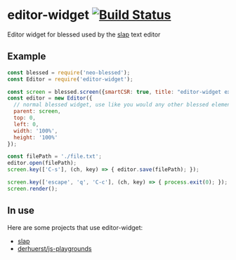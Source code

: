 # editor-widget [![Build Status](https://travis-ci.org/slap-editor/editor-widget.svg?branch=master)](https://travis-ci.org/slap-editor/editor-widget)
Editor widget for blessed used by the [slap](https://github.com/slap-editor/slap) text editor

## Example

```js
const blessed = require('neo-blessed');
const Editor = require('editor-widget');

const screen = blessed.screen({smartCSR: true, title: "editor-widget example"});
const editor = new Editor({
  // normal blessed widget, use like you would any other blessed element
  parent: screen,
  top: 0,
  left: 0,
  width: '100%',
  height: '100%'
});

const filePath = './file.txt';
editor.open(filePath);
screen.key(['C-s'], (ch, key) => { editor.save(filePath); });

screen.key(['escape', 'q', 'C-c'], (ch, key) => { process.exit(0); });
screen.render();
```

## In use
Here are some projects that use editor-widget:

* [slap](https://github.com/slap-editor/slap)
* [derhuerst/js-playgrounds](https://github.com/derhuerst/js-playgrounds)
